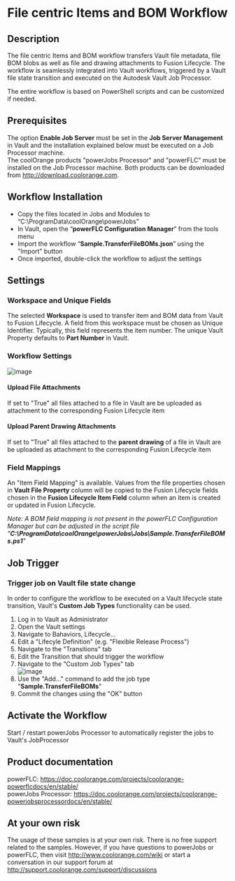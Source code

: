 # File centric Items and BOM Workflow

## Description
The file centric Items and BOM workflow transfers Vault file metadata, file BOM blobs as well as file and drawing attachments to Fusion Lifecycle. The workflow is seamlessly integrated into Vault workflows, triggered by a Vault file state transition and executed on the Autodesk Vault Job Processor.

The entire workflow is based on PowerShell scripts and can be customized if needed.

## Prerequisites
The option **Enable Job Server** must be set in the **Job Server Management** in Vault and the installation explained below must be executed on a Job Processor machine.  
The coolOrange products "powerJobs Processor" and "powerFLC" must be installed on the Job Processor machine. Both products can be downloaded from http://download.coolorange.com. 

## Workflow Installation
- Copy the files located in Jobs and Modules to “C:\ProgramData\coolOrange\powerJobs”
- In Vault, open the “**powerFLC Configuration Manager**” from the tools menu
- Import the workflow “**Sample.TransferFileBOMs.json**” using the "Import" button
- Once imported, double-click the workflow to adjust the settings

## Settings
### Workspace and Unique Fields
The selected **Workspace** is used to transfer item and BOM data from Vault to Fusion Lifecycle. A field from this workspace must be chosen as Unique Identifier. Typically, this field represents the item number. The unique Vault Property defaults to **Part Number** in Vault.

### Workflow Settings
![image](https://user-images.githubusercontent.com/5640189/142255486-745417bc-6807-4396-a865-9e3fc8d513dc.png)

#### Upload File Attachments
If set to "True" all files attached to a file in Vault are be uploaded as attachment to the corresponding Fusion Lifecycle item

#### Upload Parent Drawing Attachments
If set to "True" all files attached to the **parent drawing** of a file in Vault are be uploaded as attachment to the corresponding Fusion Lifecycle item

### Field Mappings  
An "Item Field Mapping" is available. Values from the file properties chosen in **Vault File Property** column will be copied to the Fusion Lifecycle fields chosen in the **Fusion Lifecycle Item Field** column when an item is created or updated in Fusion Lifecycle.  

*Note: A BOM field mapping is not present in the powerFLC Configuration Manager but can be adjusted in the script file "**C:\ProgramData\coolOrange\powerJobs\Jobs\Sample.TransferFileBOMs.ps1**"*

## Job Trigger
### Trigger job on Vault file state change
In order to configure the workflow to be executed on a Vault lifecycle state transition, Vault's **Custom Job Types** functionality can be used.

1) Log in to Vault as Administrator
2) Open the Vault settings
3) Navigate to Bahaviors, Lifecycle...
4) Edit a "Lifecyle Definition" (e.g. "Flexible Release Process")
5) Navigate to the "Transitions" tab
6) Edit the Transition that should trigger the workflow
7) Navigate to the "Custom Job Types" tab  
![image](https://user-images.githubusercontent.com/5640189/142255805-1a2ffbf4-7d66-4ffb-b6f4-d136162b7665.png)
8) Use the "Add..." command to add the job type "**Sample.TransferFileBOMs**"
9) Commit the changes using the "OK" button

## Activate the Workflow
Start / restart powerJobs Processor to automatically register the jobs to Vault's JobProcessor 

## Product documentation
powerFLC: https://doc.coolorange.com/projects/coolorange-powerflcdocs/en/stable/  
powerJobs Processor: https://doc.coolorange.com/projects/coolorange-powerjobsprocessordocs/en/stable/  

## At your own risk
The usage of these samples is at your own risk. There is no free support related to the samples. However, if you have questions to powerJobs or powerFLC, then visit http://www.coolorange.com/wiki or start a conversation in our support forum at http://support.coolorange.com/support/discussions